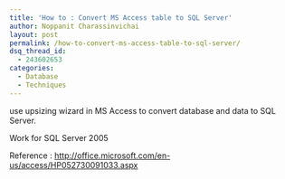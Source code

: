 ```yaml
---
title: 'How to : Convert MS Access table to SQL Server'
author: Noppanit Charassinvichai
layout: post
permalink: /how-to-convert-ms-access-table-to-sql-server/
dsq_thread_id:
  - 243602653
categories:
  - Database
  - Techniques
---
```

use upsizing wizard in MS Access to convert database and data to SQL Server.

Work for SQL Server 2005

Reference : [http://office.microsoft.com/en-us/access/HP052730091033.aspx ][1]

 [1]: http://office.microsoft.com/en-us/access/HP052730091033.aspx
